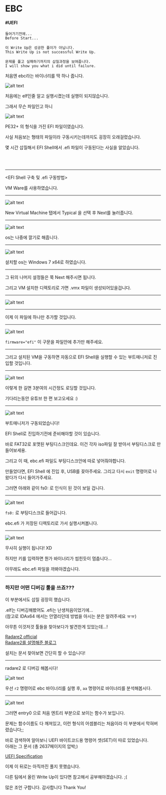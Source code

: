 # EBC
#### #UEFI  
```
들어가기전에...
Before Start...

이 Write Up은 성공한 풀이가 아닙니다.
This Write Up is not successful Write Up.

문제를 풀고 실패하기까지의 삽질과정을 보여줍니다.
I will show you what i did until failure.
```
처음엔 ebc라는 바이너리를 딱 하나 줍니다.

![alt text](../../images/ebc1.PNG "Logo Title Text 1")


처음에는 elf인줄 알고 실행시켰는데 실행이 되지않습니다.

그래서 무슨 파일인고 하니

![alt text](../../images/ebc2.PNG)

PE32+ 의 형식을 가진 EFI 파일이였습니다.

사실 처음보는 형태의 파일이라 구동시키는데까지도 굉장히 오래걸렸습니다.  

몇 시간 삽질해서 EFI Shell에서 .efi 파일이 구동된다는 사실을 알았습니다.
<dl>
    <br /><br />
</dl>

***

<EFI Shell 구축 및 .efi 구동방법>

VM Ware를 사용하였습니다.

***

![alt text](../../images/ebc3.PNG "Logo Title Text 1")
  
New Virtual Machine 탭에서 Typical 을 선택 후 Next를 눌러줍니다.

***

![alt text](../../images/ebc4.PNG "Logo Title Text 1")

os는 나중에 깔기로 해줍니다.

***
![alt text](../../images/ebc5.PNG "Logo Title Text 1")

설치할 os는 Windows 7 x64로 하였습니다.

***
그 뒤의 나머지 설정들은 쭉 Next 해주시면 됩니다.

그리고 VM 설치한 디렉토리로 가면 .vmx 파일이 생성되어있을겁니다.

***

![alt text](../../images/ebc7.PNG "Logo Title Text 1")

***

이제 이 파일에 하나만 추가할 것입니다.

***

![alt text](../../images/ebc8.PNG "Logo Title Text 1")

` firmware="efi" ` 이 구문을 파일안에 추가만 해주세요.

***

그리고 설치된 VM을 구동하면 자동으로 EFI Shell을 실행할 수 있는 부트매니저로 진입할 것입니다.

***

![alt text](../../images/ebc9.PNG "Logo Title Text 1")

이렇게 한 길면 3분여의 시간정도 로딩할 것입니다.

기다리는동안 유튜브 한 편 보고오세요 :)

***
![alt text](../../images/ebc10.PNG "Logo Title Text 1")

부트매니저가 구동되었습니다! 

EFI Shell로 진입하기전에 준비해야할 것이 있습니다.

바로 FAT32로 포맷된 부팅디스크인데요. 이건 각자 iso파일 잘 받아서 부팅디스크로 만들어보세용.

그리고 이 때, ebc.efi 파일도 부팅디스크안에 따로 넣어줘야합니다.

만들었다면, EFI Shell 에 진입 후, USB를 꽂아주세요.
그리고 다시 `exit` 명령어로 나왔다가 다시 들어가주세요.

그러면 아래와 같이 fs0: 로 인식이 된 것이 보일 겁니다.

***

![alt text](../../images/ebc11.PNG "Logo Title Text 1")

`fs0:` 로 부팅디스크로 들어갑니다.

ebc.efi 가 저장된 디렉토리로 가서 실행시켜봅니다.

***
![alt text](../../images/ebc12.PNG "Logo Title Text 1")

무사히 실행이 됩니다! XD

하지만 키를 입력하면 뭔가 바이너리가 씹힌듯이 멈춥니다...

아무래도 ebc.efi 파일을 까봐야겠습니다.

***
### 하지만 어떤 디버깅 툴을 쓰죠???

이 부분에서도 삽질 굉장히 했습니다. 

.elf는 디버깅해봤어도 .efi는 난생처음이었기에...  
(참고로 IDAx64 에서는 안열리던데 방법을 아시는 분은 알려주세요 ㅠㅠ)

아무튼 이것저것 툴들을 찾아보다가 발견한게 있었는데...!

[Radare2 official ](https://rada.re/r/)  
[Radare2를 설명해준 블로그](https://cpuu.postype.com/post/838572)

설치는 문서 찾아보면 간단히 할 수 있습니다!

***
radare2 로 디버깅 해봅시다!

![alt text](../../images/ebc13.PNG "Logo Title Text 1")

우선 `r2` 명령어로 ebc 바이너리를 실행 후,
`aa` 명령어로 바이너리를 분석해봅시다.

***
![alt text](../../images/ebc14.PNG "Logo Title Text 1")

그러면 entry0 으로 처음 엔트리 부분으로 보이는 함수가 보입니다.

문제는 함수이름도 다 깨져있고, 이런 형식의 어셈블리는 처음이라 이 부분에서 막혀버렸습니다;;

바로 검색하여 알아보니 UEFI 바이트코드용 명령어 셋(SET)이 따로 있었습니다.  
아래는 그 문서 (총 2637페이지의 압박;)

[UEFI Specification](https://uefi.org/sites/default/files/resources/UEFI%202_5.pdf)

이제 이 뒤로는 아직까진 풀지 못했습니다.

다른 팀에서 올린 Write Up이 있다면 참고해서 공부해야겠습니다. ;(

많은 조언 구합니다. 감사합니다 Thank You!
